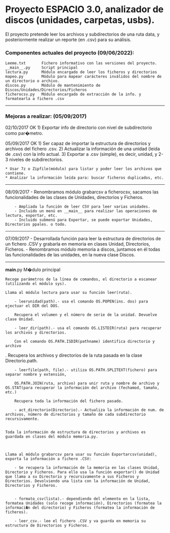 # Proyecto ESPACIO 3.0, analizador de discos (unidades, carpetas, usbs).


El proyecto pretende leer los archivos y subdirectorios de una ruta data, y posteriormente realizar un reporte (en .csv) para su análisis.



### Componentes actuales del proyecto (09/06/2022):

	Leeme.txt		Fichero informativo con las versiones del proyecto.
	__main__.py		Script principal
	lectura.py		Módulo encargado de leer los ficheros y directorios
	mapeo.py		Módulo para mapear carácteres inválidos del nombre de un directorio o archivo.
	discos.py		Módulo de mantenimiento de Discos/Unidades/Directorios/Ficheros
	ficherocsv.py	Módulo encargado de extracción de la info. y formatearla a fichero .csv

---------------------------------------------------------------------------------------------------

### Mejoras a realizar:    (05/09/2017)


02/10/2017  OK  1) Exportar info de directorio con nivel de subdirectorio como par�metro.

05/09/2017  OK	1) Ser capaz de importar la estructura de directorios y archivos del fichero .csv.
		2) Actualizar la información de una unidad (leida de .csv) con la info actual.
		3) Exportar a .csv (simple), es decir, unidad, y 2-3 niveles de subdirectorios.

	* Usar 7z o Zipfile(módulo) para listar y poder leer los archivos que contiene.
	* Analizar la información leída para: buscar ficheros duplicados, etc.

---------------------------------------------------------------------------------------------------


08/09/2017	- Renombramos módulo grabarcsv a ficherocsv, sacamos las funcionalidades de las clases
		de Unidades, directorios y Ficheros.

		- Ampliada la función de leer CSV para leer varias unidades.
		- Incluido un menú en __main__ para realizar las operaciones de lectura, exportar, etc.
		- Incluido submenú para Exportar, se puede exportar Unidades, Directorios ppales. o todo.


---------------------------------------------------------------------------------------------------


07/09/2017	- Desarrollada función para leer la estructura de directorios de un fichero .CSV y
		grabarla en memoria en clases Unidad, Directorios, Ficheros.
		- Renombramos módulo memoria a discos, juntamos en él todas las funcionalidades de
		las unidades, en la nueva clase Discos.


---------------------------------------------------------------------------------------------------


__main__.py		M�dulo principal
	
	Recoge parámetros de la línea de comandos, el directorio a escanear (utilizando el módulo sys).

	Llama al módulo lectura para usar su función leer(ruta).

		- leerunidad(path).- usa el comando OS.POPEN(ins. dos) para ejectuar el DIR del DOS.

		Recupera el volumen y el número de serie de la unidad. Devuelve clase Unidad.

		- leer_dir(path).- usa el comando OS.LISTDIR(ruta) para recuperar los archivos y directorios.

		Con el comando OS.PATH.ISDIR(pathname) identifica directorio y archivo
.
		Recupera los archivos y directorios de la ruta pasada en la clase Directorio.path.
		
		- leerfile(path, file).- utiliza OS.PATH.SPLITEXT(fichero) para separar nombre y extensión,

		OS.PATH.JOIN(ruta, archivo) para unir ruta y nombre de archivo y OS.STAT(para recuperar la información del archivo (fechamod, tamaño, etc.)

		Recupera toda la información del fichero pasado.

		- act_directorio(Directorio).- Actualiza la información de num. de archivos, número de directorios y tamaño de cada subdirectorio recursivamente.


	Toda la información de estructura de directorios y archivos es guardada en clases del módulo memoria.py.



	Llama al módulo grabarcsv para usar su función Exportarcsv(unidad), exporta la información a fichero .CSV:

		- Se recupera la información de la memoria en las clases Unidad, Directorio y Ficheros. Para ello usa la función exportar() de Unidad que llama a su Directorio y recursivamente a sus Ficheros y Directorios. Devolviendo una lista con la información de Unidad, Directorios y Ficheros.


		- formato_csv(lista).- dependiendo del elemento en la lista, formatea Unidades (solo recoge información), Directorios (formatea la informaci�n del directorio) y Ficheros (formatea la información de ficheros).

		- leer_csv.- lee el fichero .CSV y va guarda en memoria su estructura de Directorios y Ficheros.

